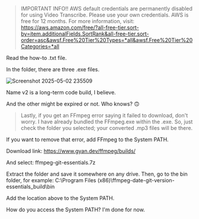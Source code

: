 >IMPORTANT INFO!!
AWS default credentials are permanently disabled for using Video Transcribe. Please use your own credentials.
AWS is free for 12 months. 
For more information, visit:
https://aws.amazon.com/free/?all-free-tier.sort-by=item.additionalFields.SortRank&all-free-tier.sort-order=asc&awsf.Free%20Tier%20Types=*all&awsf.Free%20Tier%20Categories=*all



Read the how-to .txt file.

In the folder, there are three .exe files.

![Screenshot 2025-05-02 235509](https://github.com/user-attachments/assets/12d6eb72-0d93-4afb-8e38-829e9384d405)


Name v2 is a long-term code build, I believe.

And the other might be expired or not. Who knows? 🙃

> Lastly, if you get an FFmpeg error saying it failed to download, don't worry. I have already bundled the FFmpeg.exe within the .exe. So, just check the folder you selected; your converted .mp3 files will be there.

If you want to remove that error, add FFmpeg to the System PATH.

Download link:
https://www.gyan.dev/ffmpeg/builds/

And select:
ffmpeg-git-essentials.7z

Extract the folder and save it somewhere on any drive. Then, go to the bin folder, for example:
C:\Program Files (x86)\ffmpeg-date-git-version-essentials_build\bin

Add the location above to the System PATH.

How do you access the System PATH? I'm done for now.

